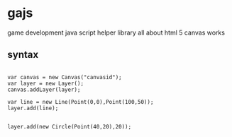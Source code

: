 # gajs
game development java script helper library all about html 5 canvas works

## syntax

```

var canvas = new Canvas("canvasid");
var layer = new Layer();
canvas.addLayer(layer);

var line = new Line(Point(0,0),Point(100,50));
layer.add(line);


layer.add(new Circle(Point(40,20),20));


```
